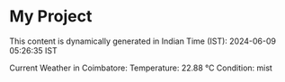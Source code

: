 # My Project

This content is dynamically generated in Indian Time (IST): 2024-06-09 05:26:35 IST


Current Weather in Coimbatore:
Temperature: 22.88 °C
Condition: mist
